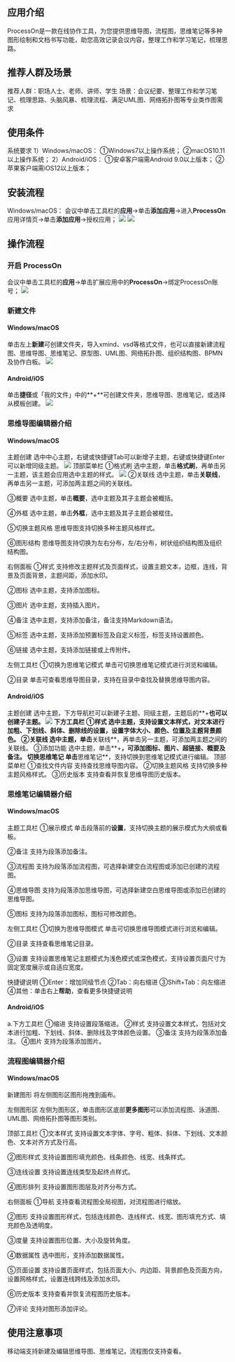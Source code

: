 ## 应用介绍
ProcessOn是一款在线协作工具，为您提供思维导图，流程图，思维笔记等多种图形绘制和文档书写功能，助您高效记录会议内容，整理工作和学习笔记，梳理思路。

## 推荐人群及场景
推荐人群：职场人士、老师、讲师、学生
场景：会议纪要、整理工作和学习笔记、梳理思路、头脑风暴、梳理流程、满足UML图、网络拓扑图等专业类作图需求

## 使用条件
系统要求
1）Windows/macOS：
①Windows7以上操作系统；
②macOS10.11以上操作系统；
2）Android/iOS：
①安卓客户端需Android 9.0以上版本；
②苹果客户端需iOS12以上版本；

## 安装流程
Windows/macOS：
会议中单击工具栏的**应用**->单击**添加应用**->进入**ProcessOn**应用详情页->单击**添加应用**->授权应用；
![](https://qcloudimg.tencent-cloud.cn/raw/b9131f482030bf1d77005b499214dd6b.png)
![](https://qcloudimg.tencent-cloud.cn/raw/b580e67718957474b50db1a3fba2d942.png)

## 操作流程
### 开启 ProcessOn
会议中单击工具栏的**应用**->单击扩展应用中的**ProcessOn**->绑定ProcessOn账号；
![](https://qcloudimg.tencent-cloud.cn/raw/3246fe0ada31709095b150cc9d45b9cf.png)

### 新建文件
#### Windows/macOS
单击左上**新建**可创建文件夹，导入xmind、vsd等格式文件，也可以直接新建流程图、思维导图、思维笔记、原型图、UML图、网络拓扑图、组织结构图、BPMN及协作白板。
![](https://qcloudimg.tencent-cloud.cn/raw/8323a65f3a6baa154f6180d5dd1d7310.png)

#### Android/iOS
单击**捷径**或「我的文件」中的**+**可创建文件夹，思维导图、思维笔记，或选择从模板创建。
![](https://qcloudimg.tencent-cloud.cn/raw/c9dfff3b42a41959a6346378c0c91b51.png)

### 思维导图编辑器介绍
#### Windows/macOS
主题创建
选中中心主题，右键或快捷键Tab可以新增子主题，右键或快捷键Enter可以新增同级主题。
![](https://qcloudimg.tencent-cloud.cn/raw/f0f78bb98a6bfed7f40994a6b7b8bbe4.png)
顶部菜单栏
①格式刷
选中主题，单击**格式刷**，再单击另一主题，该主题会应用选中主题的样式。
![](https://qcloudimg.tencent-cloud.cn/raw/61fbe77ce3e901a957cc89f7824cc16a.png)
②关联线
选中主题，单击**关联线**，再单击另一主题，可添加两主题之间的关联线。

③概要
选中主题，单击**概要**，选中主题及其子主题会被概括。

④外框
选中主题，单击**外框**，选中主题及其子主题会被框住。

⑤切换主题风格
思维导图支持切换多种主题风格样式。

⑥图形结构
思维导图支持切换为左右分布，左/右分布，树状组织结构图及组织结构图。

右侧面板
①样式
支持修改主题样式及页面样式，设置主题文本，边框，连线，背景及页面背景，主题间距，添加水印。

②图标
选中主题，支持添加图标。

③图片
选中主题，支持插入图片。

④备注
选中主题，支持添加备注，备注支持Markdown语法。

⑤标签
选中主题，支持添加预置标签及自定义标签，标签支持设置颜色。

⑥链接
选中主题，支持添加链接或上传附件。

左侧工具栏
①切换为思维笔记模式
单击可切换思维笔记模式进行浏览和编辑。

②目录
单击可查看思维导图目录，支持在目录中查找及替换思维导图内容。

#### Android/iOS
主题创建
选中主题，下方导航栏可以新建子主题、同级主题，主题后的**+**也可以创建子主题。
![](https://qcloudimg.tencent-cloud.cn/raw/486c98a3b7fb8fad1e72a2e3aba70aa1.png)
下方工具栏
①样式
选中主题，支持设置文本样式，对文本进行加粗、下划线、斜体、删除线的设置，设置字体大小、颜色、位置及主题背景颜色。
②关联线
选中主题，单击**关联线**，再单击另一主题，可添加两主题之间的关联线。
③添加功能
选中主题，单击**+**，可添加图标、图片、超链接、概要及备注。
切换思维笔记
单击**思维笔记**，支持切换到思维笔记模式进行编辑。
顶部菜单栏
①查找文件内容
支持查找思维导图内容。
②切换主题风格
支持切换多种主题风格样式。
③历史版本
支持查看并恢复思维导图历史版本。
### 思维笔记编辑器介绍
#### Windows/macOS
主题工具栏
①展示模式
单击段落前的**设置**，支持切换主题的展示模式为大纲或看板。

②备注
支持为段落添加备注。

③流程图
支持为段落添加流程图，可选择新建空白流程图或添加已创建的流程图。

④思维导图
支持为段落添加思维导图，可选择新建空白思维导图或添加已创建的思维导图。

⑤图标
支持为段落添加图标，图标可修改颜色。

左侧工具栏
①切换为思维导图模式
单击可切换思维导图模式进行浏览和编辑。

②目录
支持查看思维笔记目录。

③设置
支持设置思维笔记主题模式为浅色模式或深色模式，支持设置页面尺寸为固定宽度展示或自适应宽度。

快捷键说明
①Enter：增加同级节点
②Tab：向右缩进
③Shift+Tab：向左缩进
④其他：单击右上**帮助**，查看更多快捷键说明

#### Android/iOS
a.下方工具栏
①缩进
支持设置段落缩进。
②样式
支持设置文本样式，包括对文本进行加粗、下划线、斜体、删除线及字体颜色设置。
③备注
支持为段落添加备注。
④图片
支持为段落添加图片。

### 流程图编辑器介绍
#### Windows/macOS
新建图形
将左侧图形区图形拖拽到画布。

左侧图形区
左侧为图形区，单击图形区底部**更多图形**可以添加流程图、泳道图、UML图、网络拓扑图等图形类别。

顶部工具栏
①文本样式
支持设置文本字体、字号、粗体、斜体、下划线、文本颜色、文本对齐方式及行高。

②图形样式
支持设置图形填充颜色、线条颜色、线宽、线条样式。

③连线设置
支持设置连线类型及起终点样式。

④图形排列
支持设置图形图层及对齐分布方式。

右侧面板
①导航
支持查看流程图全局视图，对流程图进行缩放。

②图形
支持设置图形样式，包括连线颜色、连线样式、线宽、图形填充方式、填充颜色及透明度。

③度量
支持设置图形位置、大小及旋转角度。

④数据属性
选中图形，支持添加数据属性。

⑤页面设置
支持设置页面样式，包括页面大小、内边距、背景颜色及页面方向，设置网格样式，设置连线跨线及添加水印。

⑥历史版本
支持查看并恢复流程图历史版本。

⑦评论
支持对图形添加评论。


## 使用注意事项
移动端支持新建及编辑思维导图、思维笔记，流程图仅支持查看。
